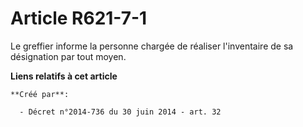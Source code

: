 # Article R621-7-1

Le greffier informe la personne chargée de réaliser l'inventaire de sa désignation par tout moyen.

**Liens relatifs à cet article**

	**Créé par**:

	  - Décret n°2014-736 du 30 juin 2014 - art. 32
